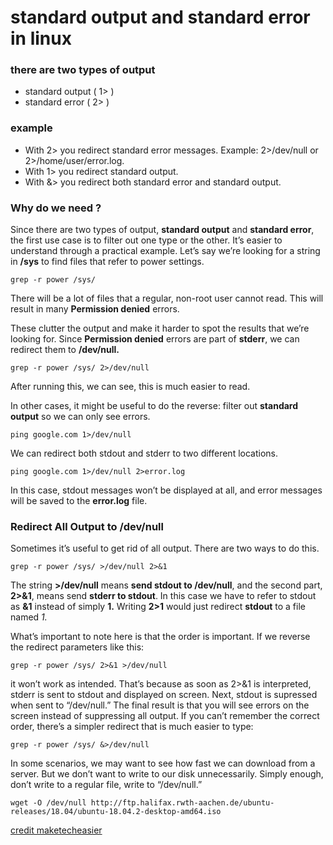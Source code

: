 # standard output and standard error in linux

### there are two types of output

- standard output ( 1> )
- standard error  ( 2> )


### example

- With 2> you redirect standard error messages. Example: 2>/dev/null or 2>/home/user/error.log.
- With 1> you redirect standard output.
- With &> you redirect both standard error and standard output.

### Why do we need ?

Since there are two types of output, **standard output** and **standard error**, the first use case is to filter out one type or the other. It’s easier to understand through a practical example. Let’s say we’re looking for a string in **/sys** to find files that refer to power settings.

    grep -r power /sys/

There will be a lot of files that a regular, non-root user cannot read. This will result in many **Permission denied** errors.

These clutter the output and make it harder to spot the results that we’re looking for. Since **Permission denied** errors are part of **stderr**, we can redirect them to **/dev/null.**

    grep -r power /sys/ 2>/dev/null
    
    
After running this, we can see, this is much easier to read.

In other cases, it might be useful to do the reverse: filter out **standard output** so we can only see errors.

    ping google.com 1>/dev/null
    
    
We can redirect both stdout and stderr to two different locations.

    ping google.com 1>/dev/null 2>error.log

In this case, stdout messages won’t be displayed at all, and error messages will be saved to the **error.log** file.

### Redirect All Output to **/dev/null**
Sometimes it’s useful to get rid of all output. There are two ways to do this.

    grep -r power /sys/ >/dev/null 2>&1

The string **>/dev/null** means **send stdout to /dev/null**, and the second part, **2>&1**, means send **stderr to stdout**. In this case we have to refer to stdout as **&1** instead of simply **1.** Writing **2>1** would just redirect **stdout** to a file named *1.*

What’s important to note here is that the order is important. If we reverse the redirect parameters like this:
    
    grep -r power /sys/ 2>&1 >/dev/null
    
it won’t work as intended. That’s because as soon as 2>&1 is interpreted, stderr is sent to stdout and displayed on screen. Next, stdout is supressed when sent to “/dev/null.” The final result is that you will see errors on the screen instead of suppressing all output. 
If you can’t remember the correct order, there’s a simpler redirect that is much easier to type:

    grep -r power /sys/ &>/dev/null





In some scenarios, we may want to see how fast we can download from a server. But we don’t want to write to our disk unnecessarily. Simply enough, don’t write to a regular file, write to “/dev/null.”

    wget -O /dev/null http://ftp.halifax.rwth-aachen.de/ubuntu-releases/18.04/ubuntu-18.04.2-desktop-amd64.iso


[credit maketecheasier](https://www.maketecheasier.com)
    
    
    
    
    
    
    
